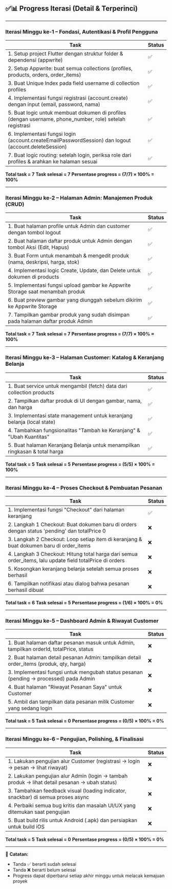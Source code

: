 ## ✅📊 Progress Iterasi (Detail & Terperinci)

---

### Iterasi Minggu ke-1 – Fondasi, Autentikasi & Profil Pengguna

| Task                                                                                                      | Status |
| --------------------------------------------------------------------------------------------------------- | ------ |
| 1. Setup project Flutter dengan struktur folder & dependensi (appwrite)                                   | ✅      |
| 2. Setup Appwrite: buat semua collections (profiles, products, orders, order\_items)                      | ✅      |
| 3. Buat Unique Index pada field username di collection profiles                                           | ✅      |
| 4. Implementasi fungsi registrasi (account.create) dengan input (email, password, nama)                   | ✅      |
| 5. Buat logic untuk membuat dokumen di profiles (dengan username, phone\_number, role) setelah registrasi | ✅      |
| 6. Implementasi fungsi login (account.createEmailPasswordSession) dan logout (account.deleteSession)      | ✅      |
| 7. Buat logic routing: setelah login, periksa role dari profiles & arahkan ke halaman sesuai              | ✅      |

**Total task = 7**
**Task selesai = 7**
**Persentase progress = (7/7) × 100% = 100%**

---

### Iterasi Minggu ke-2 – Halaman Admin: Manajemen Produk (CRUD)

| Task                                                                            | Status |
| ------------------------------------------------------------------------------- | ------ |
| 1. Buat halaman profile untuk Admin dan customer dengan tombol logout           | ✅      |
| 2. Buat halaman daftar produk untuk Admin dengan tombol Aksi (Edit, Hapus)      | ✅      |
| 3. Buat Form untuk menambah & mengedit produk (nama, deskripsi, harga, stok)    | ✅      |
| 4. Implementasi logic Create, Update, dan Delete untuk dokumen di products      | ✅      |
| 5. Implementasi fungsi upload gambar ke Appwrite Storage saat menambah produk   | ✅      |
| 6. Buat preview gambar yang diunggah sebelum dikirim ke Appwrite Storage        | ✅      |
| 7. Tampilkan gambar produk yang sudah disimpan pada halaman daftar produk Admin | ✅      |

**Total task = 7**
**Task selesai = 7**
**Persentase progress = (7/7) × 100% ≈ 100%**

---

### Iterasi Minggu ke-3 – Halaman Customer: Katalog & Keranjang Belanja

| Task                                                                        | Status |
| --------------------------------------------------------------------------- | ------ |
| 1. Buat service untuk mengambil (fetch) data dari collection products       | ✅      |
| 2. Tampilkan daftar produk di UI dengan gambar, nama, dan harga             | ✅      |
| 3. Implementasi state management untuk keranjang belanja (local state)      | ✅      |
| 4. Tambahkan fungsionalitas "Tambah ke Keranjang" & "Ubah Kuantitas"        | ✅      |
| 5. Buat halaman Keranjang Belanja untuk menampilkan ringkasan & total harga | ✅      |

**Total task = 5**
**Task selesai = 5**
**Persentase progress = (5/5) × 100% = 100%**

---

### Iterasi Minggu ke-4 – Proses Checkout & Pembuatan Pesanan

| Task                                                                                                      | Status |
| --------------------------------------------------------------------------------------------------------- | ------ |
| 1. Implementasi fungsi "Checkout" dari halaman keranjang                                                  | ✅      |
| 2. Langkah 1 Checkout: Buat dokumen baru di orders dengan status 'pending' dan totalPrice 0               | ❌      |
| 3. Langkah 2 Checkout: Loop setiap item di keranjang & buat dokumen baru di order\_items                  | ❌      |
| 4. Langkah 3 Checkout: Hitung total harga dari semua order\_items, lalu update field totalPrice di orders | ❌      |
| 5. Kosongkan keranjang belanja setelah semua proses berhasil                                              | ❌      |
| 6. Tampilkan notifikasi atau dialog bahwa pesanan berhasil dibuat                                         | ❌      |

**Total task = 6**
**Task selesai = 5**
**Persentase progress = (1/6) × 100% = 0%**

---

### Iterasi Minggu ke-5 – Dashboard Admin & Riwayat Customer

| Task                                                                                     | Status |
| ---------------------------------------------------------------------------------------- | ------ |
| 1. Buat halaman daftar pesanan masuk untuk Admin, tampilkan orderId, totalPrice, status  | ❌      |
| 2. Buat halaman detail pesanan Admin: tampilkan detail order\_items (produk, qty, harga) | ❌      |
| 3. Implementasi fungsi untuk mengubah status pesanan (pending -> processed) pada Admin   | ❌      |
| 4. Buat halaman "Riwayat Pesanan Saya" untuk Customer                                    | ❌      |
| 5. Ambil dan tampilkan data pesanan milik Customer yang sedang login                     | ❌      |

**Total task = 5**
**Task selesai = 0**
**Persentase progress = (0/5) × 100% = 0%**

---

### Iterasi Minggu ke-6 – Pengujian, Polishing, & Finalisasi

| Task                                                                                            | Status |
| ----------------------------------------------------------------------------------------------- | ------ |
| 1. Lakukan pengujian alur Customer (registrasi -> login -> pesan -> lihat riwayat)              | ❌      |
| 2. Lakukan pengujian alur Admin (login -> tambah produk -> lihat detail pesanan -> ubah status) | ❌      |
| 3. Tambahkan feedback visual (loading indicator, snackbar) di semua proses async                | ❌      |
| 4. Perbaiki semua bug kritis dan masalah UI/UX yang ditemukan saat pengujian                    | ❌      |
| 5. Buat build rilis untuk Android (.apk) dan persiapkan untuk build iOS                         | ❌      |

**Total task = 5**
**Task selesai = 0**
**Persentase progress = (0/5) × 100% = 0%**

---

📌 **Catatan:**

* Tanda ✅ berarti sudah selesai
* Tanda ❌ berarti belum selesai
* Progress dapat diperbarui setiap akhir minggu untuk melacak kemajuan proyek
